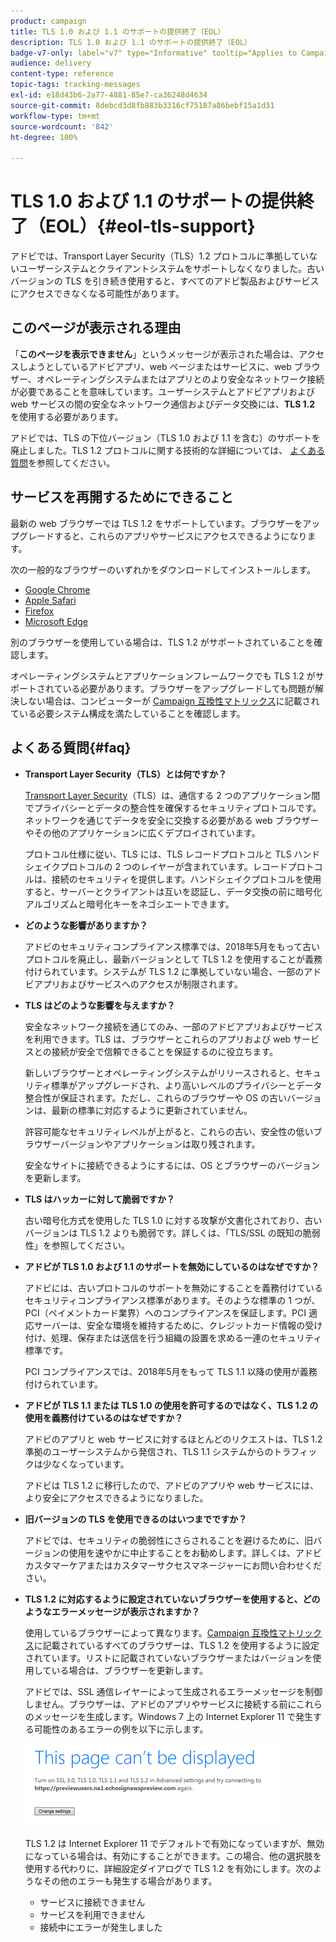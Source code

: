 ```yaml
---
product: campaign
title: TLS 1.0 および 1.1 のサポートの提供終了（EOL）
description: TLS 1.0 および 1.1 のサポートの提供終了（EOL）
badge-v7-only: label="v7" type="Informative" tooltip="Applies to Campaign Classic v7 only"
audience: delivery
content-type: reference
topic-tags: tracking-messages
exl-id: e18d43b6-2a77-4881-85e7-ca36248d4634
source-git-commit: 8debcd3d8fb883b3316cf75187a86bebf15a1d31
workflow-type: tm+mt
source-wordcount: '842'
ht-degree: 100%

---
```


# TLS 1.0 および 1.1 のサポートの提供終了（EOL）{#eol-tls-support}



アドビでは、Transport Layer Security（TLS）1.2 プロトコルに準拠していないユーザーシステムとクライアントシステムをサポートしなくなりました。古いバージョンの TLS を引き続き使用すると、すべてのアドビ製品およびサービスにアクセスできなくなる可能性があります。

## このページが表示される理由

「**このページを表示できません**」というメッセージが表示された場合は、アクセスしようとしているアドビアプリ、web ページまたはサービスに、web ブラウザー、オペレーティングシステムまたはアプリとのより安全なネットワーク接続が必要であることを意味しています。ユーザーシステムとアドビアプリおよび web サービスの間の安全なネットワーク通信およびデータ交換には、**TLS 1.2** を使用する必要があります。

アドビでは、TLS の下位バージョン（TLS 1.0 および 1.1 を含む）のサポートを廃止しました。TLS 1.2 プロトコルに関する技術的な詳細については、 [よくある質問](#faq)を参照してください。

## サービスを再開するためにできること

最新の web ブラウザーでは TLS 1.2 をサポートしています。ブラウザーをアップグレードすると、これらのアプリやサービスにアクセスできるようになります。

次の一般的なブラウザーのいずれかをダウンロードしてインストールします。

* [Google Chrome](https://www.google.com/chrome/)
* [Apple Safari](https://www.apple.com/safari/)
* [Firefox](https://www.mozilla.org/ja-JP/firefox/new/)
* [Microsoft Edge](https://www.microsoft.com/ja-jp/edge)

別のブラウザーを使用している場合は、TLS 1.2 がサポートされていることを確認します。

オペレーティングシステムとアプリケーションフレームワークでも TLS 1.2 がサポートされている必要があります。ブラウザーをアップグレードしても問題が解決しない場合は、コンピューターが [Campaign 互換性マトリックス](../../rn/using/compatibility-matrix.md)に記載されている必要システム構成を満たしていることを確認します。

## よくある質問{#faq}

* **Transport Layer Security（TLS）とは何ですか？**

  [Transport Layer Security](https://ja.wikipedia.org/wiki/Transport_Layer_Security)（TLS）は、通信する 2 つのアプリケーション間でプライバシーとデータの整合性を確保するセキュリティプロトコルです。ネットワークを通じてデータを安全に交換する必要がある web ブラウザーやその他のアプリケーションに広くデプロイされています。

  プロトコル仕様に従い、TLS には、TLS レコードプロトコルと TLS ハンドシェイクプロトコルの 2 つのレイヤーが含まれています。レコードプロトコルは、接続のセキュリティを提供します。ハンドシェイクプロトコルを使用すると、サーバーとクライアントは互いを認証し、データ交換の前に暗号化アルゴリズムと暗号化キーをネゴシエートできます。

* **どのような影響がありますか？**

  アドビのセキュリティコンプライアンス標準では、2018年5月をもって古いプロトコルを廃止し、最新バージョンとして TLS 1.2 を使用することが義務付けられています。システムが TLS 1.2 に準拠していない場合、一部のアドビアプリおよびサービスへのアクセスが制限されます。

* **TLS はどのような影響を与えますか？**

  安全なネットワーク接続を通じてのみ、一部のアドビアプリおよびサービスを利用できます。TLS は、ブラウザーとこれらのアプリおよび web サービスとの接続が安全で信頼できることを保証するのに役立ちます。

  新しいブラウザーとオペレーティングシステムがリリースされると、セキュリティ標準がアップグレードされ、より高いレベルのプライバシーとデータ整合性が保証されます。ただし、これらのブラウザーや OS の古いバージョンは、最新の標準に対応するように更新されていません。

  許容可能なセキュリティレベルが上がると、これらの古い、安全性の低いブラウザーバージョンやアプリケーションは取り残されます。

  安全なサイトに接続できるようにするには、OS とブラウザーのバージョンを更新します。

* **TLS はハッカーに対して脆弱ですか？**

  古い暗号化方式を使用した TLS 1.0 に対する攻撃が文書化されており、古いバージョンは TLS 1.2 よりも脆弱です。詳しくは、「TLS/SSL の既知の脆弱性」を参照してください。

* **アドビが TLS 1.0 および 1.1 のサポートを無効にしているのはなぜですか？**

  アドビには、古いプロトコルのサポートを無効にすることを義務付けているセキュリティコンプライアンス標準があります。そのような標準の 1 つが、PCI（ペイメントカード業界）へのコンプライアンスを保証します。PCI 適応サーバーは、安全な環境を維持するために、クレジットカード情報の受け付け、処理、保存または送信を行う組織の設置を求める一連のセキュリティ標準です。

  PCI コンプライアンスでは、2018年5月をもって TLS 1.1 以降の使用が義務付けられています。

* **アドビが TLS 1.1 または TLS 1.0 の使用を許可するのではなく、TLS 1.2 の使用を義務付けているのはなぜですか？**

  アドビのアプリと web サービスに対するほとんどのリクエストは、TLS 1.2 準拠のユーザーシステムから発信され、TLS 1.1 システムからのトラフィックは少なくなっています。

  アドビは TLS 1.2 に移行したので、アドビのアプリや web サービスには、より安全にアクセスできるようになりました。

* **旧バージョンの TLS を使用できるのはいつまでですか？**

  アドビでは、セキュリティの脆弱性にさらされることを避けるために、旧バージョンの使用を速やかに中止することをお勧めします。詳しくは、アドビカスタマーケアまたはカスタマーサクセスマネージャーにお問い合わせください。

* **TLS 1.2 に対応するように設定されていないブラウザーを使用すると、どのようなエラーメッセージが表示されますか？**

  使用しているブラウザーによって異なります。[Campaign 互換性マトリックス](../../rn/using/compatibility-matrix.md)に記載されているすべてのブラウザーは、TLS 1.2 を使用するように設定されています。リストに記載されていないブラウザーまたはバージョンを使用している場合は、ブラウザーを更新します。

  アドビでは、SSL 通信レイヤーによって生成されるエラーメッセージを制御しません。ブラウザーは、アドビのアプリやサービスに接続する前にこれらのメッセージを生成します。Windows 7 上の Internet Explorer 11 で発生する可能性のあるエラーの例を以下に示します。

  ![](assets/do-not-translate/page-not-displayed.png)

  TLS 1.2 は Internet Explorer 11 でデフォルトで有効になっていますが、無効になっている場合は、有効にすることができます。この場合、他の選択肢を使用する代わりに、詳細設定ダイアログで TLS 1.2 を有効にします。次のようなその他のエラーも発生する場合があります。

   * サービスに接続できません
   * サービスを利用できません
   * 接続中にエラーが発生しました
